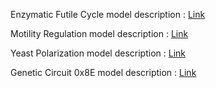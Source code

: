 Enzymatic Futile Cycle model description : [Link](https://github.com/fluentverification/bmc_counterexample/blob/QEST/CRNs/enzymatic_futile_cycle/Readme.md)

Motility Regulation model description : [Link](https://github.com/fluentverification/bmc_counterexample/blob/QEST/CRNs/motility_regulation/Readme.md)

Yeast Polarization model description : [Link](https://github.com/fluentverification/bmc_counterexample/blob/QEST/CRNs/yeast_polarization/Readme.md)

Genetic Circuit 0x8E model description : [Link](https://github.com/fluentverification/bmc_counterexample/blob/QEST/CRNs/circuit0x8E/Readme.md)